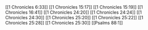 [[1 Chronicles 6:33]]
[[1 Chronicles 15:17]]
[[1 Chronicles 15:19]]
[[1 Chronicles 16:41]]
[[1 Chronicles 24:20]]
[[1 Chronicles 24:24]]
[[1 Chronicles 24:30]]
[[1 Chronicles 25:20]]
[[1 Chronicles 25:22]]
[[1 Chronicles 25:28]]
[[1 Chronicles 25:30]]
[[Psalms 88:1]]
